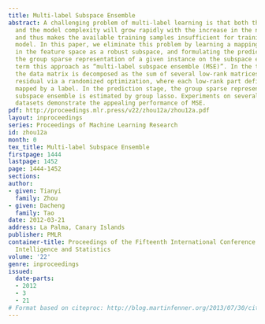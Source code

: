 ```yaml
---
title: Multi-label Subspace Ensemble
abstract: A challenging problem of multi-label learning is that both the label space
  and the model complexity will grow rapidly with the increase in the number of labels,
  and thus makes the available training samples insufficient for training a proper
  model. In this paper, we eliminate this problem by learning a mapping of each label
  in the feature space as a robust subspace, and formulating the prediction as finding
  the group sparse representation of a given instance on the subspace ensemble. We
  term this approach as “multi-label subspace ensemble (MSE)”. In the training stage,
  the data matrix is decomposed as the sum of several low-rank matrices and a sparse
  residual via a randomized optimization, where each low-rank part defines a subspace
  mapped by a label. In the prediction stage, the group sparse representation on the
  subspace ensemble is estimated by group lasso. Experiments on several benchmark
  datasets demonstrate the appealing performance of MSE.
pdf: http://proceedings.mlr.press/v22/zhou12a/zhou12a.pdf
layout: inproceedings
series: Proceedings of Machine Learning Research
id: zhou12a
month: 0
tex_title: Multi-label Subspace Ensemble
firstpage: 1444
lastpage: 1452
page: 1444-1452
sections: 
author:
- given: Tianyi
  family: Zhou
- given: Dacheng
  family: Tao
date: 2012-03-21
address: La Palma, Canary Islands
publisher: PMLR
container-title: Proceedings of the Fifteenth International Conference on Artificial
  Intelligence and Statistics
volume: '22'
genre: inproceedings
issued:
  date-parts:
  - 2012
  - 3
  - 21
# Format based on citeproc: http://blog.martinfenner.org/2013/07/30/citeproc-yaml-for-bibliographies/
---
```

